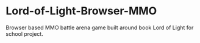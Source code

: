 # Lord-of-Light-Browser-MMO
Browser based MMO battle arena game built around book Lord of Light for school project.
